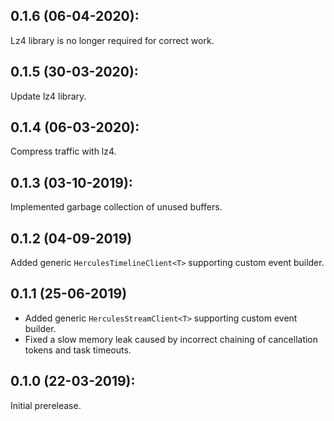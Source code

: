 ## 0.1.6 (06-04-2020):

Lz4 library is no longer required for correct work.

## 0.1.5 (30-03-2020):

Update lz4 library.

## 0.1.4 (06-03-2020):

Compress traffic with lz4.

## 0.1.3 (03-10-2019):

Implemented garbage collection of unused buffers.

## 0.1.2 (04-09-2019)

Added generic `HerculesTimelineClient<T>` supporting custom event builder.

## 0.1.1 (25-06-2019)

- Added generic `HerculesStreamClient<T>` supporting custom event builder.
- Fixed a slow memory leak caused by incorrect chaining of cancellation tokens and task timeouts.

## 0.1.0 (22-03-2019): 

Initial prerelease.
